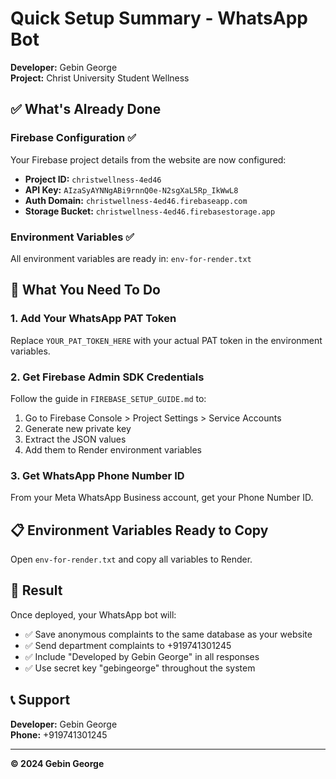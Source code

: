# Quick Setup Summary - WhatsApp Bot

**Developer:** Gebin George  
**Project:** Christ University Student Wellness  

## ✅ What's Already Done

### Firebase Configuration ✅
Your Firebase project details from the website are now configured:
- **Project ID:** `christwellness-4ed46` 
- **API Key:** `AIzaSyAYNNgABi9rnnQ0e-N2sgXaL5Rp_IkWwL8`
- **Auth Domain:** `christwellness-4ed46.firebaseapp.com`
- **Storage Bucket:** `christwellness-4ed46.firebasestorage.app`

### Environment Variables ✅
All environment variables are ready in: `env-for-render.txt`

## 🔧 What You Need To Do

### 1. Add Your WhatsApp PAT Token
Replace `YOUR_PAT_TOKEN_HERE` with your actual PAT token in the environment variables.

### 2. Get Firebase Admin SDK Credentials
Follow the guide in `FIREBASE_SETUP_GUIDE.md` to:
1. Go to Firebase Console > Project Settings > Service Accounts
2. Generate new private key
3. Extract the JSON values
4. Add them to Render environment variables

### 3. Get WhatsApp Phone Number ID
From your Meta WhatsApp Business account, get your Phone Number ID.

## 📋 Environment Variables Ready to Copy

Open `env-for-render.txt` and copy all variables to Render.

## 🎯 Result
Once deployed, your WhatsApp bot will:
- ✅ Save anonymous complaints to the same database as your website
- ✅ Send department complaints to +919741301245
- ✅ Include "Developed by Gebin George" in all responses
- ✅ Use secret key "gebingeorge" throughout the system

## 📞 Support
**Developer:** Gebin George  
**Phone:** +919741301245

---

**© 2024 Gebin George**
